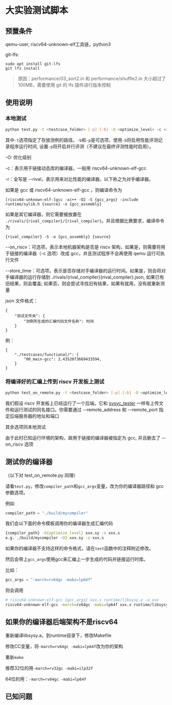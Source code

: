 # 大实验测试脚本

## 预置条件

qemu-user, riscv64-unknown-elf工具链，python3

git-lfs:
```
sudo apt install git-lfs
git lfs install
```
> 原因：performance/03_sort2.in 和 performance/shuffle2.in 大小超过了 100MB，需要使用 git 的 lfs 插件进行版本控制

## 使用说明

### 本地测试

```sh
python test.py -t <testcase_folder> [-p] [-b] -O <optimize_level> -c <riscv64-unknown-elf-gcc> -r <rival_compiler> [--on_riscv] [--store_time]
```

其中`-t`选项指定了存放测例的路径。`-b`和`-p`是可选项，使用`-b`将启用性能评测记录程序运行时间, 设置`-p`将开启并行评测（不建议在最终评测性能时启用）。

-O: 优化级别

-c：表示用于链接动态库的编译器，一般用 riscv64-unknown-elf-gcc

-r：全写是 --rival，表示用来对比性能的编译器，以下称之为对手编译器。

如果是 gcc 或 riscv64-unknown-elf-gcc ，则编译命令为
```
[riscv64-unknown-elf-]gcc -xc++ -O2 -S {gcc_args} -include runtime/sylib.h {source} -o {gcc_assembly}
```
如果是其它编译器，则它需要被放置在 `./rivals/{rival_compiler}/{rival_compiler}`。并且根据比赛要求，编译命令为
```
{rival_compiler} -S -o {gcc_assembly} {source}
```

--on_riscv：可选项，表示本地机器架构是否是 riscv 架构，如果是，则需要将用于链接的编译器（-c 选项）改成 gcc，并且测试程序不会再使用 qemu 运行可执行文件

--store_time：可选项，表示是否存储对手编译器的运行时间。如果是，则会将对手编译器的运行存储到 ./rivals/{rival_compiler}{rival_compiler}.json, 如果已有旧结果，则会覆盖; 如果否，则会尝试寻找旧有结果，如果有就用，没有就重新测量

json 文件格式：
```
{
    "测试文件夹": {
        "测例所生成的汇编代码文件名称": 时间
    }
}
```
例：
```
{
    "./testcases/functional/": {
        "00_main-gcc": 2.4352073669433594,
    }
}
```

### 将编译好的汇编上传到 riscv 开发板上测试


```sh
python test_on_remote.py -t <testcase_folder> [-p] [-b] -O <optimize_level> -r <riscv64-unknown-elf-gcc> [--store_time] --remote_address <ip_address> --remote_port <port>
```

我们假设 riscv 开发板上已经运行了一个后端，它和 [sysyc_tester](https://github.com/rrvm-project/sysyc_tester) 一样有上传文件和运行测试的同名接口。你需要通过 --remote_address 和 --remote_port 指定后端服务器的地址和端口

其余选项同本地测试

由于此时已知运行环境的架构，故用于链接的编译器被指定为 gcc, 并且删去了 --on_riscv 选项


## 测试你的编译器

（以下对 test_on_remote.py 同理）

请看`test.py`，修改`compiler_path`和`gcc_args`变量，改为你的编译器路径和 gcc 参数选项。

例如
```Python
compiler_path = "./build/mycompiler"
```

我们会以下面的命令模板调用你的编译器生成汇编代码
```bash
{compiler_path} -O{optimize_level} xxx.sy -o xxx.s
e.g. ./build/mycompiler -O2 xxx.sy -o xxx.s
```
如果你的编译器不支持这样的命令格式，请在`test`函数中的注释附近修改。

然后会带上`gcc_args`使用gcc来汇编上一步生成的代码并链接运行时库。

比如：
```Python
gcc_args = "-march=rv64gc -mabi=lp64f"
```

则会调用
```bash
# riscv64-unknown-elf-gcc {gcc_args} xxx.s runtime/libsysy.a -o xxx
riscv64-unknown-elf-gcc -march=rv64gc -mabi=lp64f xxx.s runtime/libsysy.a -o xxx
```

## 如果你的编译器后端架构不是riscv64

重新编译libsysy.a，到runtime目录下，修改Makefile

修改CC变量，将`-march=rv64gc -mabi=lp64f`改为你的架构

重新`make`

推荐32位的用`-march=rv32gc -mabi=ilp32f`

64位的用：`-march=rv64gc -mabi=lp64f`

## 已知问题

